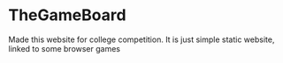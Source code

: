 # TheGameBoard
Made this website for college competition. It is just simple static website, linked to some browser games 
